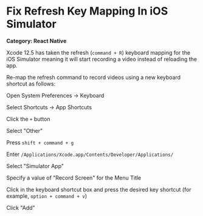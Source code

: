 # Fix Refresh Key Mapping In iOS Simulator

__Category: React Native__

Xcode 12.5 has taken the refresh (`command + R`) keyboard mapping for the iOS Simulator meaning it will start recording a video instead of reloading the app.

Re-map the refresh command to record videos using a new keyboard shortcut as follows:

Open System Preferences -> Keyboard

Select Shortcuts -> App Shortcuts

Click the `+` button

Select "Other"

Press `shift + command + g`

Enter `/Applications/Xcode.app/Contents/Developer/Applications/`

Select "Simulator App"

Specify a value of "Record Screen" for the Menu Title

Click in the keyboard shortcut box and press the desired key shortcut (for example, `option + command + v`)

Click "Add"
